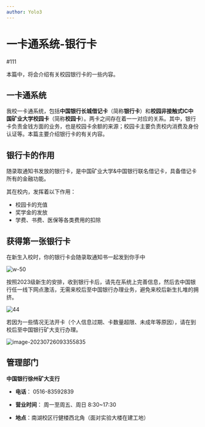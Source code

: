```yaml
---
author: Yolo3
---
```


# 一卡通系统-银行卡

#111

本篇中，将会介绍有关校园银行卡的一些内容。

## 一卡通系统

我校一卡通系统，包括**中国银行长城借记卡**（简称**银行卡**）和**校园非接触式IC中国矿业大学校园卡**（简称**校园卡**）。两卡之间存在着一一对应的关系。其中，银行卡负责金钱方面的业务，也是校园卡余额的来源；校园卡主要负责校内消费及身份认证等。本篇主要介绍银行卡的有关内容。

## 银行卡的作用

随录取通知书发放的银行卡，是中国矿业大学&中国银行联名借记卡，具备借记卡所有的金融功能。

其在校内，发挥着以下作用：

- 校园卡的充值
- 奖学金的发放
- 学费、书费、医保等各类费用的扣除

## 获得第一张银行卡

在新生入校时，你的银行卡会随录取通知书一起发到你手中

![w-50](https://s2.loli.net/2023/07/26/X1UvkhtwJ6mnRcr.jpg)

按照2023级新生的安排，收到银行卡后，请先在系统上完善信息，然后去中国银行任一线下网点激活，无需来校后至中国银行办理业务，避免来校后新生扎堆的拥挤。

![44](https://s2.loli.net/2023/07/30/TKtSmz4NqOoHvcw.jpg)

若因为一些情况无法开卡（个人信息过期、卡数量超限、未成年等原因），请在到校后至中国银行矿大支行办理。

![image-20230726093355835](https://s2.loli.net/2023/07/26/eLFrxj78IYHfqb5.png)

## 管理部门

**中国银行徐州矿大支行**

- **电话**： 0516-83592839

- **营业时间**： 周一至周五、周日 8:30~17:30

- **地点**：南湖校区行健楼西北角（面对实验大楼在建工地）
